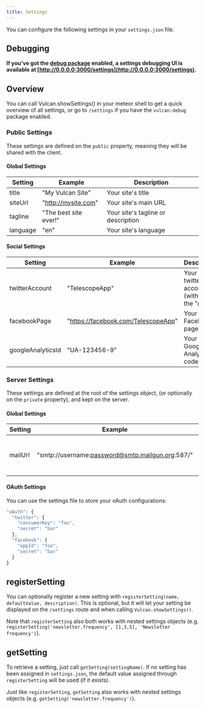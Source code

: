 ```yaml
---
title: Settings
---
```


You can configure the following settings in your `settings.json` file.

## Debugging

**If you've got the [debug package](/debug.html) enabled, a settings debugging UI is available at [http://0.0.0.0:3000/settings](http://0.0.0.0:3000/settings).**

## Overview

You can call Vulcan.showSettings() in your meteor shell to get a quick overview of all settings, or go to `/settings` if you have the `vulcan:debug` package enabled. 

### Public Settings

These settings are defined on the `public` property, meaning they will be shared with the client. 

#### Global Settings

| Setting | Example | Description |
| --- | --- | --- |
| title | "My Vulcan Site" | Your site's title |
| siteUrl | "http://mysite.com" | Your site's main URL |
| tagline | "The best site ever!" | Your site's tagline or description |
| language | "en" | Your site's language |

#### Social Settings

| Setting | Example | Description |
| --- | --- | --- |
| twitterAccount | "TelescopeApp" | Your main twitter account (without the "@")|
| facebookPage | "https://facebook.com/TelescopeApp" | Your Facebook page URL|
| googleAnalyticsId | "UA-123456-9" | Your Google Analytics code |

### Server Settings

These settings are defined at the root of the settings object, (or optionally on the `private` property), and kept on the server.

#### Global Settings

| Setting | Example | Description |
| --- | --- | --- |
| mailUrl | "smtp://username:password@smtp.mailgun.org:587/" | The SMTP URL used by your email provider |

#### OAuth Settings

You can use the settings file to store your oAuth configurations:

```js
"oAuth": {
  "twitter": {
    "consumerKey": "foo",
    "secret": "bar"
  },
  "facebook": {
    "appId": "foo",
    "secret": "bar"
  }
}
```

## registerSetting

You can optionally register a new setting with `registerSetting(name, defaultValue, description)`. This is optional, but it will let your setting be displayed on the `/settings` route and when calling `Vulcan.showSettings()`. 

Note that `registerSetting` also both works with nested settings objects (e.g. `registerSetting('newsletter.frequency', [1,3,5], 'Newsletter frequency')`).

## getSetting

To retrieve a setting, just call `getSetting(settingName)`. If no setting has been assigned in `settings.json`, the default value assigned through `registerSetting` will be used (if it exists).

Just like `registerSetting`, `getSetting` also works with nested settings objects (e.g. `getSetting('newsletter.frequency')`).